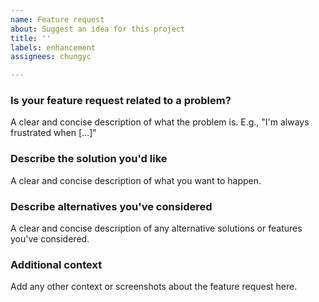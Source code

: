 ```yaml
---
name: Feature request
about: Suggest an idea for this project
title: ''
labels: enhancement
assignees: chungyc

---
```


### Is your feature request related to a problem?

A clear and concise description of what the problem is. E.g., "I'm always frustrated when [...]"

### Describe the solution you'd like

A clear and concise description of what you want to happen.

### Describe alternatives you've considered

A clear and concise description of any alternative solutions or features you've considered.

### Additional context

Add any other context or screenshots about the feature request here.
